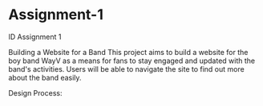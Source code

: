# Assignment-1
ID Assignment 1

Building a Website for a Band
This project aims to build a website for the boy band WayV as a means for fans to stay engaged and updated with the band's activities. Users will be able to navigate the site to find out more about the band easily. 

Design Process:

